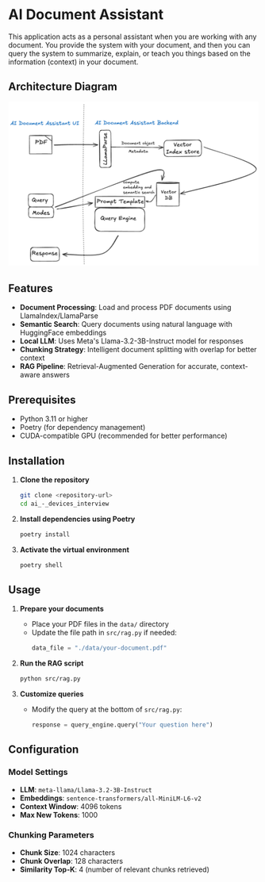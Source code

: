 # AI Document Assistant

This application acts as a personal assistant when you are working with any document. You provide the system with your document, and then you can query the system to summarize, explain, or teach you things based on the information (context) in your document.

## Architecture Diagram

![AI Document Assistant Architecture](images/AI_Document_Assistant_Architecture.png)

## Features

- **Document Processing**: Load and process PDF documents using LlamaIndex/LlamaParse
- **Semantic Search**: Query documents using natural language with HuggingFace embeddings
- **Local LLM**: Uses Meta's Llama-3.2-3B-Instruct model for responses
- **Chunking Strategy**: Intelligent document splitting with overlap for better context
- **RAG Pipeline**: Retrieval-Augmented Generation for accurate, context-aware answers

## Prerequisites

- Python 3.11 or higher
- Poetry (for dependency management)
- CUDA-compatible GPU (recommended for better performance)

## Installation

1. **Clone the repository**
   ```bash
   git clone <repository-url>
   cd ai_-_devices_interview
   ```

2. **Install dependencies using Poetry**
   ```bash
   poetry install
   ```

3. **Activate the virtual environment**
   ```bash
   poetry shell
   ```

## Usage

1. **Prepare your documents**
   - Place your PDF files in the `data/` directory
   - Update the file path in `src/rag.py` if needed:
     ```python
     data_file = "./data/your-document.pdf"
     ```

2. **Run the RAG script**
   ```bash
   python src/rag.py
   ```

3. **Customize queries**
   - Modify the query at the bottom of `src/rag.py`:
     ```python
     response = query_engine.query("Your question here")
     ```

## Configuration

### Model Settings
- **LLM**: `meta-llama/Llama-3.2-3B-Instruct`
- **Embeddings**: `sentence-transformers/all-MiniLM-L6-v2`
- **Context Window**: 4096 tokens
- **Max New Tokens**: 1000

### Chunking Parameters
- **Chunk Size**: 1024 characters
- **Chunk Overlap**: 128 characters
- **Similarity Top-K**: 4 (number of relevant chunks retrieved)


